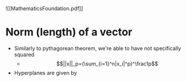 ![[MathematicsFoundation.pdf]]
# Norm (length) of a vector
- Similarly to pythagorean theorem, we're able to have not specifically squared 
	- $$||x||_p=(\sum_{i=1}^n|x_i|^p)^\frac1p$$
- Hyperplanes are given by 